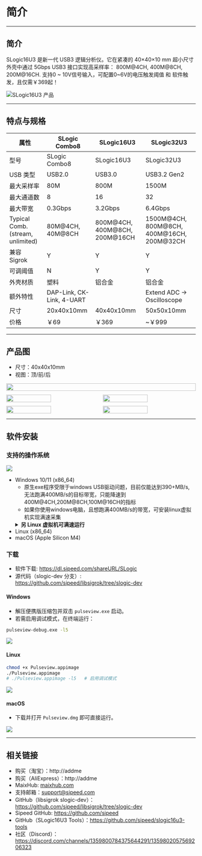 # 简介

---

## 简介
SLogic16U3 是新一代 USB3 逻辑分析仪。它在紧凑的 40×40×10 mm 超小尺寸外壳中通过 5Gbps USB3 接口实现高采样率： 800M@4CH, 400M@8CH, 200M@16CH.
支持0 ~ 10V信号输入，可配置0~6V的电压触发阈值 和 软件触发，且仅需￥369起！

![SLogic16U3 产品](../../../en/logic_analyzer/slogic16u3/assets/DCIM/SLogic16U3.png)

---

## 特点与规格
| 属性 | SLogic Combo8 | SLogic16U3 | SLogic32U3 |
| - | - | - | - |
| 型号 | SLogic Combo8 | SLogic16U3 | SLogic32U3 |
| USB 类型 | USB2.0 | USB3.0 | USB3.2 Gen2 |
| 最大采样率 | 80M | 800M | 1500M |
| 最大通道数 | 8 | 16 | 32 |
| 最大带宽 | 0.3Gbps | 3.2Gbps | 6.4Gbps |
| Typical Comb. (stream, unlimited) | 80M@4CH, 40M@8CH | 800M@4CH, 400M@8CH, 200M@16CH | 1500M@4CH, 800M@8CH, 400M@16CH, 200M@32CH |
| 兼容 Sigrok | Y | Y | Y |
| 可调阈值 | N | Y | Y |
| 外壳材质 | 塑料 | 铝合金 | 铝合金 |
| 额外特性 | DAP-Link, CK-Link, 4-UART |  | Extend ADC -> Oscilloscope |
| 尺寸 | 20x40x10mm | 40x40x10mm | 50x50x10mm |
| 价格 | ￥69 | ￥369 | ~￥999 |

---

## 产品图

- 尺寸：40x40x10mm
- 视图：顶/前/后

<div style="display: flex; flex-wrap: wrap; gap: 10px; width: 100%;">
  <img src="../../../en/logic_analyzer/slogic16u3/assets/DCIM/DSC07963.png" style="width: 100%;">
  <img src="../../../en/logic_analyzer/slogic16u3/assets/DCIM/DSC07962.png" style="width: calc(50% - 5px);">
  <img src="../../../en/logic_analyzer/slogic16u3/assets/DCIM/DSC07961.png" style="width: calc(50% - 5px);">
  <img src="../../../zh/logic_analyzer/slogic16u3/assets/MISC/la_frontview.jpg" style="width: calc(50% - 5px);">
  <img src="../../../zh/logic_analyzer/slogic16u3/assets/MISC/la_rearview.jpg" style="width: calc(50% - 5px);">
</div>

---

## 软件安装

### 支持的操作系统
![](../../../en/logic_analyzer/slogic16u3/assets/Screenshots/supported-platforms.png)
- Windows 10/11 (x86_64)
  - 原生exe程序受限于windows USB驱动问题，目前仅能达到390+MB/s, 无法跑满400MB/s的目标带宽，只能降速到400M@4CH,200M@8CH,100M@16CH的指标
  - 如果你使用windows电脑，且想跑满400MB/s的带宽，可安装linux虚拟机实现满速采集
  <details class="indent">
    <summary><b>另 Linux 虚拟机可满速运行</b></summary>
    <img src="../../../en/logic_analyzer/slogic16u3/assets/Screenshots/Screenshot_2025-09-27_11-05-12.png">
  </details>
- Linux (x86_64)
- macOS (Apple Silicon M4)

### 下载
- 软件下载: https://dl.sipeed.com/shareURL/SLogic
- 源代码（slogic-dev 分支）: https://github.com/sipeed/libsigrok/tree/slogic-dev

#### Windows

- 解压便携版压缩包并双击 `pulseview.exe` 启动。
- 若需启用调试模式，在终端运行：
```cmd
pulseview-debug.exe -l5
```

![](../../../en/logic_analyzer/slogic16u3/assets/Screenshots/Screenshot_2025-09-23_11-09-53.png)

#### Linux

```bash
chmod +x Pulseview.appimage
./Pulseview.appimage
# ./Pulseview.appimage -l5   # 启用调试模式
```

![](../../../en/logic_analyzer/slogic16u3/assets/Screenshots/Screenshot_2025-09-26_19-12-07.png)

#### macOS

- 下载并打开 `Pulseview.dmg` 即可直接运行。

![](../../../en/logic_analyzer/slogic16u3/assets/Screenshots/Screenshot_2025-09-18_11-11-57.png)

--- 

## 相关链接
- 购买（淘宝）：http://addme
- 购买（AliExpress）：http://addme
- MaixHub: [maixhub.com](https://maixhub.com/discussion/slogic)
- 支持邮箱：support@sipeed.com
- GitHub（libsigrok slogic-dev）：https://github.com/sipeed/libsigrok/tree/slogic-dev
- Sipeed GitHub: https://github.com/sipeed
- GitHub（SLogic16U3 Tools）：https://github.com/sipeed/slogic16u3-tools
- 社区（Discord）：https://discord.com/channels/1359800784375644291/1359802057569206323
